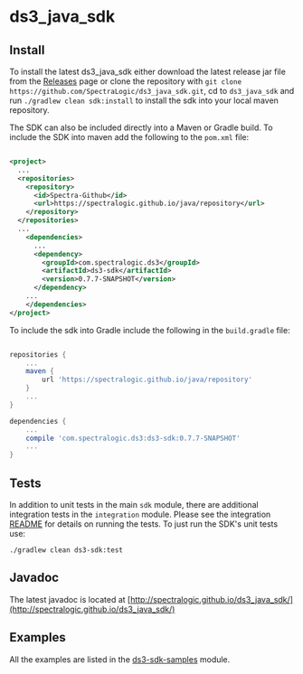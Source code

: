 ds3_java_sdk
============

## Install

To install the latest ds3_java_sdk either download the latest release jar file from the [Releases](../../releases) page or clone the repository with `git clone https://github.com/SpectraLogic/ds3_java_sdk.git`, cd to `ds3_java_sdk` and run `./gradlew clean sdk:install` to install the sdk into your local maven repository.

The SDK can also be included directly into a Maven or Gradle build.  To include the SDK  into maven add the following to the `pom.xml` file:

```xml

<project>
  ...
  <repositories>
    <repository>
      <id>Spectra-Github</id>
      <url>https://spectralogic.github.io/java/repository</url>
    </repository>
  </repositories>
  ...
    <dependencies>
      ...
      <dependency>
        <groupId>com.spectralogic.ds3</groupId>
        <artifactId>ds3-sdk</artifactId>
        <version>0.7.7-SNAPSHOT</version>
      </dependency>
    ...  
    </dependencies>
</project>

```

To include the sdk into Gradle include the following in the `build.gradle` file:

```groovy

repositories {
    ...
    maven {
        url 'https://spectralogic.github.io/java/repository'
    }
    ...
}

dependencies {
    ...
    compile 'com.spectralogic.ds3:ds3-sdk:0.7.7-SNAPSHOT'
    ...
}

```

## Tests

In addition to unit tests in the main `sdk` module, there are additional integration tests in the `integration` module.  Please see the integration [README](ds3-sdk-integration/README.md) for details on running the tests.  To just run the SDK's unit tests use:

    ./gradlew clean ds3-sdk:test

## Javadoc

The latest javadoc is located at [http://spectralogic.github.io/ds3_java_sdk/](http://spectralogic.github.io/ds3_java_sdk/)

## Examples

All the examples are listed in the [ds3-sdk-samples](ds3-sdk-samples/src/main/java/com/spectralogic/ds3client/samples/) module.

